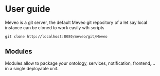 # User guide

Meveo is a git server, the default Meveo git repository pf a let say local instance can be cloned to work easily wth scripts 

```
git clone http://localhost:8080/meveo/git/Meveo
```

## Modules
Modules allow to package your ontology, services, notification, frontend,... in a single deployable unit.

